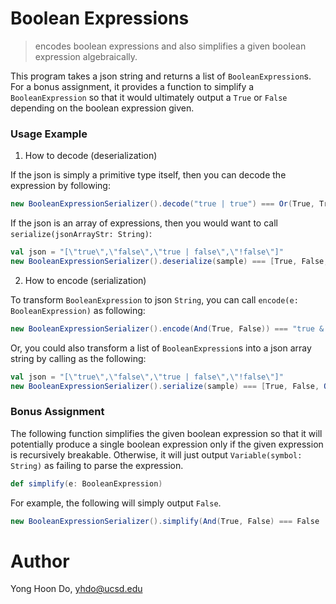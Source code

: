 # Boolean Expressions

> encodes boolean expressions and also simplifies a given boolean expression algebraically.

This program takes a json string and returns a list of `BooleanExpression`s. For a bonus assignment, it provides a function to simplify a `BooleanExpression` so that it would ultimately output a `True` or `False` depending on the boolean expression given.

### Usage Example

1. How to decode (deserialization)

If the json is simply a primitive type itself, then you can decode the expression by following:

```scala
new BooleanExpressionSerializer().decode("true | true") === Or(True, True)
```

If the json is an array of expressions, then you would want to call `serialize(jsonArrayStr: String)`:

```scala
val json = "[\"true\",\"false\",\"true | false\",\"!false\"]"
new BooleanExpressionSerializer().deserialize(sample) === [True, False, Or(True, False), Not(False)]
```

2. How to encode (serialization)

To transform `BooleanExpression` to json `String`, you can call `encode(e: BooleanExpression)` as following:

```scala
new BooleanExpressionSerializer().encode(And(True, False)) === "true & false"
```

Or, you could also transform a list of `BooleanExpression`s into a json array string by calling as the following:

```scala
val json = "[\"true\",\"false\",\"true | false\",\"!false\"]"
new BooleanExpressionSerializer().serialize(sample) === [True, False, Or(True, False), Not(False)]
```

### Bonus Assignment

The following function simplifies the given boolean expression so that it will potentially produce a single boolean expression only if the given expression is recursively breakable.
Otherwise, it will just output `Variable(symbol: String)` as failing to parse the expression.

```scala
def simplify(e: BooleanExpression)
```

For example, the following will simply output `False`.
```scala
new BooleanExpressionSerializer().simplify(And(True, False) === False
```

# Author

Yong Hoon Do, yhdo@ucsd.edu
